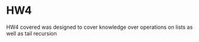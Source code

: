 # HW4
HW4 covered was designed to cover knowledge over operations on lists as well as tail recursion
